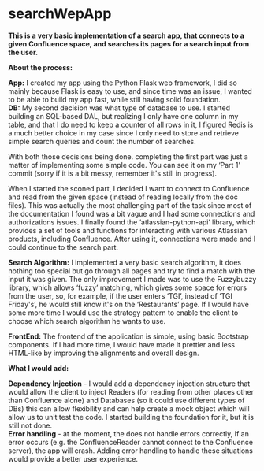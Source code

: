 # searchWepApp

**This is a very basic implementation of a search app, that connects to a given Confluence space, and searches its pages for a search input from the user.**

**About the process:**

**App:** I created my app using the Python Flask web framework, I did so mainly because Flask is easy to use, and since time was an issue, I wanted to be able to build my app fast, while still having solid foundation. <br />
**DB:** My second decision was what type of database to use. I started building an SQL-based DAL, but realizing I only have one column in my table, and that I do need to keep a counter of all rows in it, I figured Redis is a much better choice in my case since I only need to store and retrieve simple search queries and count the number of searches.

With both those decisions being done. completing the first part was just a matter of implementing some simple code. You can see it on my ‘Part 1’ commit (sorry if it is a bit messy, remember it's still in progress).

When I started the sconed part, I decided I want to connect to Confluence and read from the given space (instead of reading locally from the doc files). This was actually the most challenging part of the task since most of the documentation I found was a bit vague and I had some connections and authorizations issues. I finally found the ‘atlassian-python-api’ library, which provides a set of tools and functions for interacting with various Atlassian products, including Confluence. After using it, connections were made and I could continue to the search part.

**Search Algorithm:** I implemented a very basic search algorithm, it does nothing too special but go through all pages and try to find a match with the input it was given. The only improvement I made was to use the Fuzzybuzzy library, which allows ‘fuzzy’ matching, which gives some space for errors from the user, so, for example, if the user enters ‘TGI’, instead of ‘TGI Friday's’, he would still know it's on the ‘Restaurants’ page. If I would have some more time I would use the strategy pattern to enable the client to choose which search algorithm he wants to use. 

**FrontEnd:** The frontend of the application is simple, using basic Bootstrap components. If I had more time, I would have made it prettier and less HTML-like by improving the alignments and overall design.

**What I would add:**

 **Dependency Injection** - I would add a dependency injection structure that would allow the client to inject Readers (for reading from other places other than Confluence alone) and Databases (so it could use different types of DBs) this can allow flexibility and can help create a mock object which will allow us to unit test the code. I started building the foundation for it, but it is still not done. <br />
**Error handling** - at the moment, the does not handle errors correctly, If an error occurs (e.g. the ConfluenceReader cannot connect to the Confluence server), the app will crash. Adding error handling to handle these situations would provide a better user experience. 

